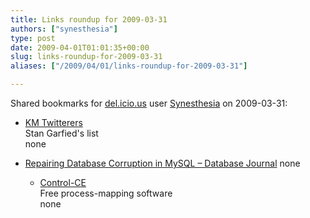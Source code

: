 ```yaml
---
title: Links roundup for 2009-03-31
authors: ["synesthesia"]
type: post
date: 2009-04-01T01:01:35+00:00
slug: links-roundup-for-2009-03-31 
aliases: ["/2009/04/01/links-roundup-for-2009-03-31"]

---
```

Shared bookmarks for [del.icio.us][1] user [Synesthesia][2] on 2009-03-31:

  * [KM Twitterers][3]  
    Stan Garfied's list  
    none
  * [Repairing Database Corruption in MySQL &ndash; Database Journal][4] 
    none</li> 
    
      * [Control-CE][5]  
        Free process-mapping software  
        none</ul>

 [1]: https://del.icio.us/
 [2]: https://del.icio.us/synesthesia
 [3]: https://docs.google.com/Doc?id=ddj598qm_5sd3fw2g5
 [4]: https://www.databasejournal.com/features/mysql/article.php/3300511/Repairing-Database-Corruption-in-MySQL.htm
 [5]: https://www.consultants-edition.com/